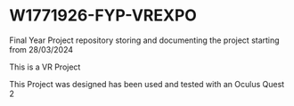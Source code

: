 # W1771926-FYP-VREXPO
Final Year Project repository storing and documenting the project starting from 28/03/2024


This is a VR Project

This Project was designed has been used and tested with an Oculus Quest 2